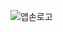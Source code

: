 ![앱손로고](https://static.wixstatic.com/media/b35a5c_c9d4f9da835846cfbe64bbbc625bd75c~mv2.png/v1/fill/w_2500,h_1111,al_c/b35a5c_c9d4f9da835846cfbe64bbbc625bd75c~mv2.png)

